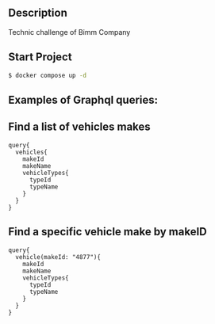 
## Description

Technic challenge of Bimm Company

## Start Project

```bash
$ docker compose up -d
```

## Examples of Graphql queries:
  ## Find a list of vehicles makes
  ```
  query{
    vehicles{
      makeId
      makeName
      vehicleTypes{
        typeId
        typeName
      }
    }
  }
  ```
  ## Find a specific vehicle make by makeID
  ```
  query{
    vehicle(makeId: "4877"){
      makeId
      makeName
      vehicleTypes{
        typeId
        typeName
      }
    }
  }
  ```